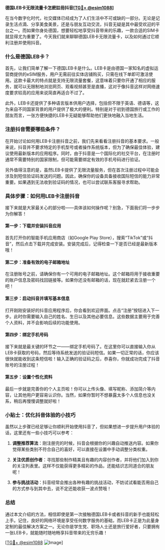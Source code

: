 **德国LEB卡无限流量卡怎麽註冊抖音[[TG💪+ @esim1088](https://t.me/s/esim1088)]**

在当今数字化时代，社交媒体已经成为了人们生活中不可或缺的一部分。无论是记录生活点滴、分享美食美景，还是与朋友互动交流，抖音无疑是其中最受欢迎的平台之一。而如果你身处德国，想要轻松地享受抖音带来的乐趣，一款合适的SIM卡就显得尤为重要了。今天我们就来聊聊德国LEB卡无限流量卡，以及如何通过它顺利注册并使用抖音。

### 什么是德国LEB卡？

首先，让我们简单了解一下德国LEB卡是什么。LEB卡是由德国一家知名的虚拟运营商提供的eSIM服务，用户无需前往实体店铺购买，只需在线下单即可激活使用。这款卡最大的特点就是支持无限流量套餐，这意味着只要你开通了相应的服务，就可以无限制地浏览网页、观看视频甚至是直播，这对于像抖音这样对网络速度要求较高的应用来说简直再适合不过了。

此外，LEB卡还提供了多种语言版本供用户选择，包括但不限于英语、德语等，这为来自不同国家背景的用户提供了极大的便利。特别是对于初到德国旅行或工作的朋友而言，一张方便快捷的LEB卡无疑能够帮助他们更快地融入当地生活。

### 注册抖音需要哪些条件？

在开始讨论如何用LEB卡注册抖音之前，我们先来看看注册抖音的基本要求。一般来说，抖音并不要求特定的手机型号或者操作系统版本，但为了确保最佳体验，建议使用最新版本的应用程序。同时，由于抖音是一个国际化的社交平台，在注册时通常不需要特别的国家限制，但可能需要绑定有效的手机号码进行验证。

另外值得注意的是，虽然LEB卡提供了无限流量服务，但在首次注册过程中可能会涉及到短信验证码发送的问题。因此，确保你的设备具备接收国际短信的能力非常重要。如果遇到无法收到验证码的情况，也可以尝试联系客服寻求帮助。

### 具体步骤：如何用LEB卡注册抖音

接下来就是大家最关心的部分啦——具体该如何操作呢？别急，下面我们将一步步为你解答！

#### 第一步：下载并安装抖音应用
首先打开你的智能手机应用商店（如Google Play Store），搜索“TikTok”或“抖音”，然后点击下载并完成安装。安装完成后，记得检查一下是否已经是最新版本哦！

#### 第二步：准备有效的电子邮箱地址
在注册账号之前，请确保你有一个可用的电子邮箱地址。这个邮箱将用于接收重要的账户信息及密码找回链接等。如果你还没有邮箱的话，现在就赶紧去注册一个吧！

#### 第三步：启动抖音并填写基本信息
打开刚刚安装好的抖音应用程序后，你会看到欢迎界面。点击“注册”按钮进入下一步。此时你需要输入自己的姓名、生日以及其他必要信息。这些数据主要用于完善个人资料，并不会影响后续的功能使用。

#### 第四步：绑定手机号码
接下来就是最关键的环节之一——绑定手机号码了。在这里你可以直接输入你从LEB卡获取的号码，然后等待系统发送的验证码短信。如果一切正常的话，你应该很快就能收到这条短信啦！输入正确的验证码之后，恭喜你，你就成功完成了抖音账号的注册过程！

#### 第五步：设置个性化资料
最后一步就是完善你的个人主页啦！你可以上传头像、填写昵称、添加简介等内容，让其他用户更容易认识你。当然，如果你暂时不想暴露太多个人信息也没关系，稍后再慢慢调整就好啦！

### 小贴士：优化抖音体验的小技巧

虽然以上步骤已经足够让你顺利开始使用抖音了，但如果想进一步提升用户体验的话，这里还有一些小技巧可以参考：

1. **调整推荐算法**：刚注册完的时候，抖音会根据你的兴趣自动推送内容。如果你觉得某些类别不符合自己的喜好，可以直接在设置中手动调整分类权重。
   
2. **关注优质创作者**：寻找那些制作精美且有趣的内容创作者，并将他们加入到你的关注列表里。这样不仅能获得更多精彩的作品，还能结识志同道合的朋友呢！

3. **参与挑战活动**：抖音经常会推出各种有趣的挑战活动，不妨试试看能否用自己的方式参与到其中去，说不定还能收获一波点赞哦！

### 总结

通过本文介绍的方法，相信即使是第一次接触德国LEB卡或者抖音的新手也能轻松上手。记住，良好的网络环境是享受任何数字服务的基础，而LEB卡正是为此量身定制的最佳解决方案之一。无论你是学生党、职场人士还是旅行爱好者，只要拥有一张LEB卡，就能随时随地畅享抖音带来的无穷乐趣！

[[TG💪+ @esim1088](https://t.me/s/esim1088) ![Image](https://i.postimg.cc/4NQfJmqS/Snipaste-2025-05-13-00-14-12.png)]
